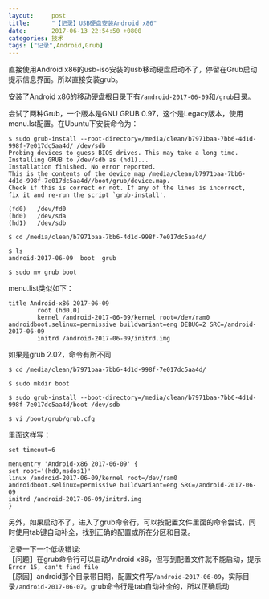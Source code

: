 ```yaml
---
layout:     post
title:      "【记录】USB硬盘安装Android x86"
date:       2017-06-13 22:54:50 +0800
categories: 技术
tags: ["记录",Android,Grub]
---
```

直接使用Android x86的usb-iso安装的usb移动硬盘启动不了，停留在Grub启动提示信息界面。所以直接安装grub。

安装了Android x86的移动硬盘根目录下有`/android-2017-06-09`和`/grub`目录。

尝试了两种Grub，一个版本是GNU GRUB 0.97，这个是Legacy版本，使用menu.lst配置。在Ubuntu下安装命令为：
```
$ sudo grub-install --root-directory=/media/clean/b7971baa-7bb6-4d1d-998f-7e017dc5aa4d/ /dev/sdb
Probing devices to guess BIOS drives. This may take a long time.
Installing GRUB to /dev/sdb as (hd1)...
Installation finished. No error reported.
This is the contents of the device map /media/clean/b7971baa-7bb6-4d1d-998f-7e017dc5aa4d//boot/grub/device.map.
Check if this is correct or not. If any of the lines is incorrect,
fix it and re-run the script `grub-install'.

(fd0)	/dev/fd0
(hd0)	/dev/sda
(hd1)	/dev/sdb

$ cd /media/clean/b7971baa-7bb6-4d1d-998f-7e017dc5aa4d/

$ ls
android-2017-06-09  boot  grub

$ sudo mv grub boot
```
menu.list类似如下：
```
title Android-x86 2017-06-09
        root (hd0,0)
        kernel /android-2017-06-09/kernel root=/dev/ram0 androidboot.selinux=permissive buildvariant=eng DEBUG=2 SRC=/android-2017-06-09
        initrd /android-2017-06-09/initrd.img
```

如果是grub 2.02，命令有所不同
```
$ cd /media/clean/b7971baa-7bb6-4d1d-998f-7e017dc5aa4d/

$ sudo mkdir boot

$ sudo grub-install --boot-directory=/media/clean/b7971baa-7bb6-4d1d-998f-7e017dc5aa4d/boot /dev/sdb

$ vi /boot/grub/grub.cfg
```
里面这样写：
```
set timeout=6

menuentry 'Android-x86 2017-06-09' {
set root='(hd0,msdos1)'
linux /android-2017-06-09/kernel root=/dev/ram0 androidboot.selinux=permissive buildvariant=eng SRC=/android-2017-06-09
initrd /android-2017-06-09/initrd.img
}
```

另外，如果启动不了，进入了grub命令行，可以按配置文件里面的命令尝试，同时使用tab键自动补全，找到正确的配置或所在分区和目录。

记录一下一个低级错误:<br>
【问题】在grub命令行可以启动Android x86，但写到配置文件就不能启动，提示`Error 15, can't find file`<br>
【原因】android那个目录带日期，配置文件写`/android-2017-06-09`，实际目录`/android-2017-06-07`。grub命令行是tab自动补全的，所以正确启动
